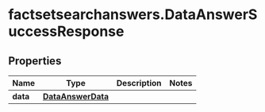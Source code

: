 # factsetsearchanswers.DataAnswerSuccessResponse

## Properties

Name | Type | Description | Notes
------------ | ------------- | ------------- | -------------
**data** | [**DataAnswerData**](DataAnswerData.md) |  | 


